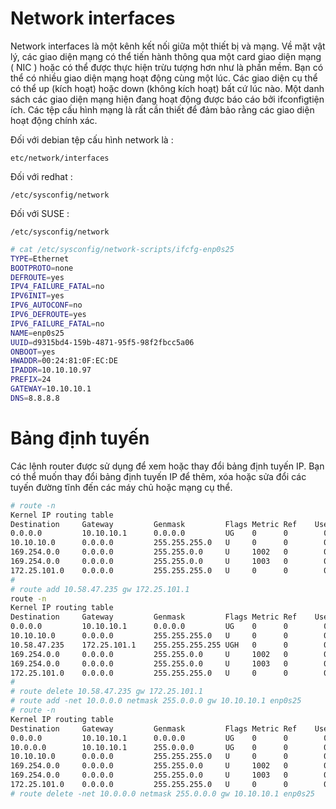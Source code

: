 # Network interfacesNetwork interfaces là một kênh kết nối giữa một thiết bị và mạng.  Về mặt vật lý, các giao diện mạng có thể tiến hành thông qua một card giao diện mạng ( NIC ) hoặc có thể được thực hiện trừu tượng hơn như là phần mềm. Bạn có thể có nhiều giao diện mạng hoạt động cùng một lúc. Các giao diện cụ thể có thể up (kích hoạt) hoặc down (không kích hoạt) bất cứ lúc nào. Một danh sách các giao diện mạng hiện đang hoạt động được báo cáo bởi ifconfigtiện ích. Các tệp cấu hình mạng là rất cần thiết để đảm bảo rằng các giao diện hoạt động chính xác. Đối với debian tệp cấu hình network là :``etc/network/interfaces``Đối với redhat :``/etc/sysconfig/network``Đối với SUSE :``/etc/sysconfig/network`````sh# cat /etc/sysconfig/network-scripts/ifcfg-enp0s25TYPE=EthernetBOOTPROTO=noneDEFROUTE=yesIPV4_FAILURE_FATAL=noIPV6INIT=yesIPV6_AUTOCONF=noIPV6_DEFROUTE=yesIPV6_FAILURE_FATAL=noNAME=enp0s25UUID=d9315bd4-159b-4871-95f5-98f2fbcc5a06ONBOOT=yesHWADDR=00:24:81:0F:EC:DEIPADDR=10.10.10.97PREFIX=24GATEWAY=10.10.10.1DNS=8.8.8.8```# Bảng định tuyếnCác lệnh router được sử dụng để xem hoặc thay đổi bảng định tuyến IP. Bạn có thể muốn thay đổi bảng định tuyến IP để thêm, xóa hoặc sửa đổi các tuyến đường tĩnh đến các máy chủ hoặc mạng cụ thể.```sh# route -nKernel IP routing tableDestination     Gateway         Genmask         Flags Metric Ref    Use Iface0.0.0.0         10.10.10.1      0.0.0.0         UG    0      0        0 enp0s2510.10.10.0      0.0.0.0         255.255.255.0   U     0      0        0 enp0s25169.254.0.0     0.0.0.0         255.255.0.0     U     1002   0        0 enp48s0169.254.0.0     0.0.0.0         255.255.0.0     U     1003   0        0 enp0s25172.25.101.0    0.0.0.0         255.255.255.0   U     0      0        0 enp48s0# # route add 10.58.47.235 gw 172.25.101.1route -nKernel IP routing tableDestination     Gateway         Genmask         Flags Metric Ref    Use Iface0.0.0.0         10.10.10.1      0.0.0.0         UG    0      0        0 enp0s2510.10.10.0      0.0.0.0         255.255.255.0   U     0      0        0 enp0s2510.58.47.235    172.25.101.1    255.255.255.255 UGH   0      0        0 enp48s0169.254.0.0     0.0.0.0         255.255.0.0     U     1002   0        0 enp48s0169.254.0.0     0.0.0.0         255.255.0.0     U     1003   0        0 enp0s25172.25.101.0    0.0.0.0         255.255.255.0   U     0      0        0 enp48s0# # route delete 10.58.47.235 gw 172.25.101.1# route add -net 10.0.0.0 netmask 255.0.0.0 gw 10.10.10.1 enp0s25# route -nKernel IP routing tableDestination     Gateway         Genmask         Flags Metric Ref    Use Iface0.0.0.0         10.10.10.1      0.0.0.0         UG    0      0        0 enp0s2510.0.0.0        10.10.10.1      255.0.0.0       UG    0      0        0 enp0s2510.10.10.0      0.0.0.0         255.255.255.0   U     0      0        0 enp0s25169.254.0.0     0.0.0.0         255.255.0.0     U     1002   0        0 enp48s0169.254.0.0     0.0.0.0         255.255.0.0     U     1003   0        0 enp0s25172.25.101.0    0.0.0.0         255.255.255.0   U     0      0        0 enp48s0# route delete -net 10.0.0.0 netmask 255.0.0.0 gw 10.10.10.1 enp0s25```